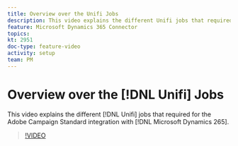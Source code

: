 ```yaml
---
title: Overview over the Unifi Jobs
description: This video explains the different Unifi jobs that required for the Adobe Campaign Standard integration with Microsoft Dynamics 265.
feature: Microsoft Dynamics 365 Connector   
topics: 
kt: 2951
doc-type: feature-video
activity: setup
team: PM
---
```


# Overview over the [!DNL Unifi] Jobs

This video explains the different [!DNL Unifi] jobs that required for the Adobe Campaign Standard integration with [!DNL Microsoft Dynamics 265].

>[!VIDEO](https://video.tv.adobe.com/v/27392?quality=12)
